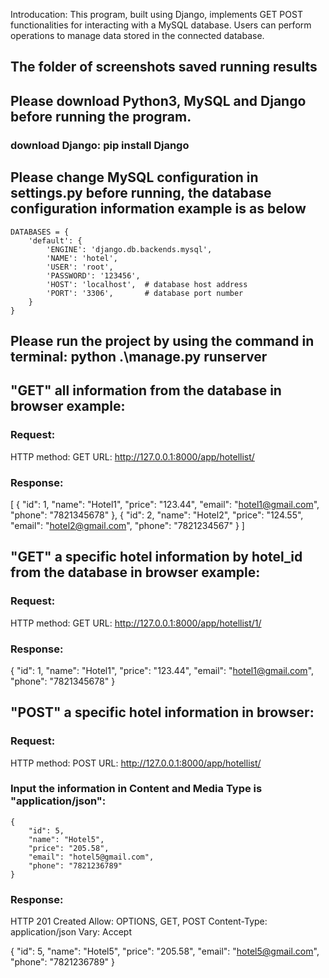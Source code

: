Introducation:
This program, built using Django, implements GET POST functionalities for interacting with a MySQL database. Users can perform operations to manage data stored in the connected database.

## The folder of screenshots saved running results

## Please download Python3, MySQL and Django before running the program.

### download Django: pip install Django

## Please change MySQL configuration in settings.py before running, the database configuration information example is as below

    DATABASES = {
        'default': {
            'ENGINE': 'django.db.backends.mysql',
            'NAME': 'hotel',
            'USER': 'root',
            'PASSWORD': '123456',
            'HOST': 'localhost',  # database host address
            'PORT': '3306',       # database port number
        }
    }

## Please run the project by using the command in terminal: python .\manage.py runserver

## "GET" all information from the database in browser example:

### Request:

HTTP method: GET
URL: http://127.0.0.1:8000/app/hotellist/

### Response:

[
{
"id": 1,
"name": "Hotel1",
"price": "123.44",
"email": "hotel1@gmail.com",
"phone": "7821345678"
},
{
"id": 2,
"name": "Hotel2",
"price": "124.55",
"email": "hotel2@gmail.com",
"phone": "7821234567"
}
]

## "GET" a specific hotel information by hotel_id from the database in browser example:

### Request:

HTTP method: GET
URL: http://127.0.0.1:8000/app/hotellist/1/

### Response:

{
"id": 1,
"name": "Hotel1",
"price": "123.44",
"email": "hotel1@gmail.com",
"phone": "7821345678"
}

## "POST" a specific hotel information in browser:

### Request:

HTTP method: POST
URL: http://127.0.0.1:8000/app/hotellist/

### Input the information in Content and Media Type is "application/json":

    {
        "id": 5,
        "name": "Hotel5",
        "price": "205.58",
        "email": "hotel5@gmail.com",
        "phone": "7821236789"
    }

### Response:

HTTP 201 Created
Allow: OPTIONS, GET, POST
Content-Type: application/json
Vary: Accept

{
"id": 5,
"name": "Hotel5",
"price": "205.58",
"email": "hotel5@gmail.com",
"phone": "7821236789"
}
